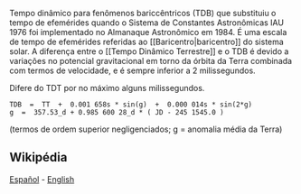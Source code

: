 Tempo dinâmico para fenômenos bariccêntricos (TDB) que substituiu o tempo de efemérides quando o Sistema de Constantes Astronômicas IAU 1976 foi implementado no Almanaque Astronômico em 1984. É uma escala de tempo de efemérides referidas ao [[Baricentro|baricentro]] do sistema solar. A diferença entre o [[Tempo Dinâmico Terrestre]] e o TDB é devido a variações no potencial gravitacional em torno da órbita da Terra combinada com termos de velocidade, e é sempre inferior a 2 milissegundos.

Difere do TDT por no máximo alguns milissegundos.

    TDB  =  TT  +  0.001 658s * sin(g)  +  0.000 014s * sin(2*g)
    g  =  357.53_d + 0.985 600 28_d * ( JD - 245 1545.0 )

(termos de ordem superior negligenciados; g = anomalia média da Terra)

## Wikipédia

[Español](https://es.wikipedia.org/wiki/Tiempo_Din%C3%A1mico_Baric%C3%A9ntrico) - [English](https://en.wikipedia.org/wiki/Barycentric_Dynamical_Time)